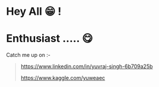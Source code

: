 # Hey All 😁 !

# Enthusiast ..... 😋

Catch me up on :-
> <https://www.linkedin.com/in/yuvraj-singh-6b709a25b>
> 
> <https://www.kaggle.com/yuweaec>
>                  
